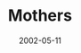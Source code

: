 ---
layout: message
category: message
series: "Icons"
title: "Mothers"
date: 2002-05-11
audio-description: "Discover, honor and learn from these icons.  "
audio: ""
audio-title: "Mothers"
audio-duration: "&#58;"
---